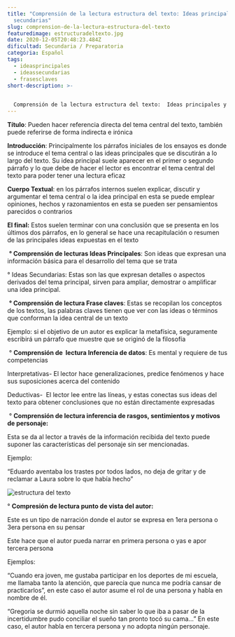 ```yaml
---
title: "Comprensión de la lectura estructura del texto: Ideas principales y
  secundarias"
slug: comprension-de-la-lectura-estructura-del-texto
featuredimage: estructuradeltexto.jpg
date: 2020-12-05T20:48:23.484Z
dificultad: Secundaria / Preparatoria
categoria: Español
tags:
  - ideasprincipales
  - ideassecundarias
  - frasesclaves
short-description: >-
  

  Comprensión de la lectura estructura del texto:  Ideas principales y secundarias, Frases claves, Inferencia de datos, Inferencia de rasgos sentimientos y Motivos de personajes, Punto de vista del autor.
---
```

**Título**: Pueden hacer referencia directa del tema central del texto, también puede referirse de forma indirecta e irónica 

**Introducción**: Principalmente los párrafos iniciales de los ensayos es donde se introduce el tema central o las ideas principales que se discutirán a lo largo del texto. Su idea principal suele aparecer en el primer o segundo párrafo y lo que debe de hacer el lector es encontrar el tema central del texto para poder tener una lectura eficaz 

**Cuerpo Textual**: en los párrafos internos suelen explicar, discutir y argumentar el tema central o la idea principal en esta se puede emplear opiniones, hechos y razonamientos en esta se pueden ser pensamientos parecidos o contrarios 

**El final:** Estos suelen terminar con una conclusión que se presenta en los últimos dos párrafos, en lo general se hace una recapitulación o resumen de las principales ideas expuestas en el texto  



 **° Comprensión de lecturas Ideas Principales**: Son ideas que expresan una información básica para el desarrollo del tema que se trata 

° Ideas Secundarias: Estas son las que expresan detalles o aspectos derivados del tema principal, sirven para ampliar, demostrar o amplificar una idea principal. 



 **° Comprensión de lectura Frase claves**: Estas se recopilan los conceptos de los textos, las palabras claves tienen que ver con las ideas o términos que conforman la idea central de un texto 

Ejemplo: si el objetivo de un autor es explicar la metafísica, seguramente escribirá un párrafo que muestre que se originó de la filosofía

 ° **Comprensión de  lectura Inferencia de datos**: Es mental y requiere de tus competencias 

Interpretativas- El lector hace generalizaciones, predice fenómenos y hace sus suposiciones acerca del contenido  

Deductivas-  El lector lee entre las líneas, y estas conectas sus ideas del texto para obtener conclusiones que no están directamente expresadas 

 ° **Comprensión de lectura inferencia de rasgos, sentimientos y motivos de personaje:**

Esta se da al lector a través de la información recibida del texto puede suponer las características del personaje sin ser mencionadas.

Ejemplo:

“Eduardo aventaba los trastes por todos lados, no deja de gritar y de reclamar a Laura sobre lo que había hecho”

![estructura del texto ](/assets/estructuradeltexto.jpg "estructura del texto ")

° **Compresión de lectura punto de vista del autor:**

Este es un tipo de narración donde el autor se expresa en 1era persona o 3era persona en su pensar 

Este hace que el autor pueda narrar en primera persona o yas e apor tercera persona 

Ejemplos:

“Cuando era joven, me gustaba participar en los deportes de mi escuela, me llamaba tanto la atención, que parecía que nunca me podría cansar de practicarlos”, en este caso el autor asume el rol de una persona y habla en nombre de él.

“Gregoria se durmió aquella noche sin saber lo que iba a pasar de la incertidumbre pudo conciliar el sueño tan pronto tocó su cama…” En este caso, el autor habla en tercera persona y no adopta ningún personaje.